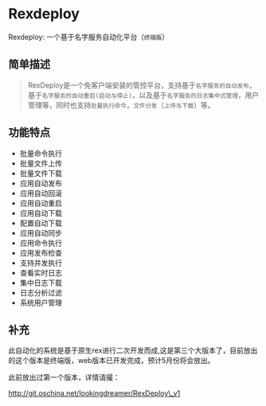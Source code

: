 # Rexdeploy

Rexdeploy: 一个基于名字服务自动化平台（`终端版`）

## 简单描述

> RexDeploy是一个免客户端安装的管控平台，支持基于`名字服务的自动发布`，基于`名字服务的自动重启(启动与停止)`，以及基于`名字服务的日志集中式管理`，用户管理等，同时也支持`批量执行命令`，`文件分发`（`上传与下载`）等。

## 功能特点

* 批量命令执行
* 批量文件上传
* 批量文件下载
* 应用自动发布
* 应用自动回滚
* 应用自动重启
* 应用自动下载
* 配置自动下载
* 应用自动同步
* 应用命令执行
* 应用发布检查
* 支持并发执行
* 查看实时日志
* 集中日志下载
* 日志分析过滤
* 系统用户管理

## 补充

此自动化的系统是基于原生rex进行二次开发而成,这是第三个大版本了，目前放出的这个版本是终端版，web版本已开发完成，预计5月份将会放出。

此前放出过第一个版本，详情请撮：

http://git.oschina.net/lookingdreamer/RexDeploy\_v1

  




